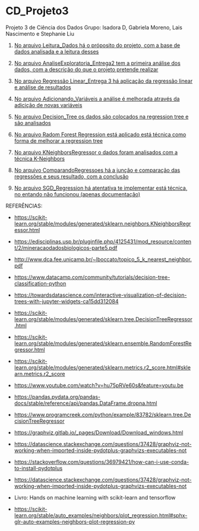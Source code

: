 # CD_Projeto3
Projeto 3 de Ciência dos Dados
Grupo: Isadora D, Gabriela Moreno, Lais Nascimento e Stephanie Liu

1. [No arquivo Leitura_Dados há o próposito do projeto, com a base de dados analisada e a leitura desses](Leitura_Dados.ipynb)

2. [No arquivo AnaliseExploratoria_Entrega2 tem a primeira análise dos dados, com a descrição do que o projeto pretende realizar](AnaliseExploratoria_Entrega2.ipynb)

3. [No arquivo Regressão Linear_Entrega 3 há aplicação da regressão linear e análise de resultados](Linear_Entrega_3.ipynb)

4. [No arquivo Adicionando_Variáveis a análise é melhorada através da adicição de novas variáveis](Adicionando_Variáveis.ipynb)

5. [No arquivo Decision_Tree os dados são colocados na regression tree e são analisados](Decision_Tree.ipynb)

6. [No arquivo Radom Forest Regression está aplicado está técnica como forma de melhorar a regression tree](Radom-Forest-Regression.ipynb)

7. [No arquivo KNeighborsRegressor o dados foram analisados com a técnica K-Neighbors](KNeighborsRegressor.ipynb)

8. [No arquivo  ComparandoRegressoes há a junção e comparação das regressões e seus resultado, com a conclusão](ComparandoRegressoes)

9. [No arquivo SGD_Regression há atentativa te implementar está técnica, no entando não funcionou (apenas documentação)](SGD_Regression)

REFERÊNCIAS:

* https://scikit-learn.org/stable/modules/generated/sklearn.neighbors.KNeighborsRegressor.html

* https://edisciplinas.usp.br/pluginfile.php/4125431/mod_resource/content/2/mineracaodadosbiologicos-parte5.pdf

* http://www.dca.fee.unicamp.br/~lboccato/topico_5_k_nearest_neighbor.pdf

* https://www.datacamp.com/community/tutorials/decision-tree-classification-python

* https://towardsdatascience.com/interactive-visualization-of-decision-trees-with-jupyter-widgets-ca15dd312084

* https://scikit-learn.org/stable/modules/generated/sklearn.tree.DecisionTreeRegressor.html

* https://scikit-learn.org/stable/modules/generated/sklearn.ensemble.RandomForestRegressor.html

* https://scikit-learn.org/stable/modules/generated/sklearn.metrics.r2_score.html#sklearn.metrics.r2_score

* https://www.youtube.com/watch?v=hu75pRVe60s&feature=youtu.be

* https://pandas.pydata.org/pandas-docs/stable/reference/api/pandas.DataFrame.dropna.html

* https://www.programcreek.com/python/example/83782/sklearn.tree.DecisionTreeRegressor

* https://graphviz.gitlab.io/_pages/Download/Download_windows.html

* https://datascience.stackexchange.com/questions/37428/graphviz-not-working-when-imported-inside-pydotplus-graphvizs-executables-not

* https://stackoverflow.com/questions/36979421/how-can-i-use-conda-to-install-pydotplus

* https://datascience.stackexchange.com/questions/37428/graphviz-not-working-when-imported-inside-pydotplus-graphvizs-executables-not

* Livro: Hands on machine learning with scikit-learn and tensorflow

* https://scikit-learn.org/stable/auto_examples/neighbors/plot_regression.html#sphx-glr-auto-examples-neighbors-plot-regression-py
